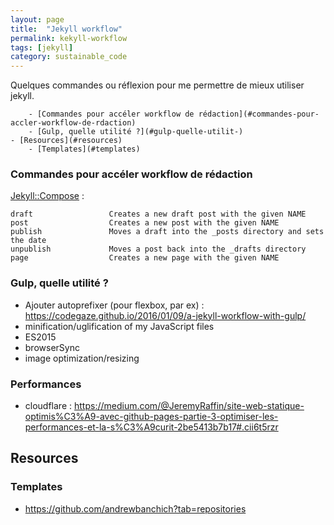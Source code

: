 ```yaml
---
layout: page
title:  "Jekyll workflow"
permalink: kekyll-workflow
tags: [jekyll]
category: sustainable_code
---
```


Quelques commandes ou réflexion pour me permettre de mieux utiliser jekyll.

<!--more-->

<!-- TOC depthFrom:1 depthTo:6 withLinks:1 updateOnSave:1 orderedList:0 -->

		- [Commandes pour accéler workflow de rédaction](#commandes-pour-accler-workflow-de-rdaction)
		- [Gulp, quelle utilité ?](#gulp-quelle-utilit-)
	- [Resources](#resources)
		- [Templates](#templates)

<!-- /TOC -->

### Commandes pour accéler workflow de rédaction

[Jekyll::Compose](https://github.com/jekyll/jekyll-compose) :

```
draft                 Creates a new draft post with the given NAME
post                  Creates a new post with the given NAME
publish               Moves a draft into the _posts directory and sets the date
unpublish             Moves a post back into the _drafts directory
page                  Creates a new page with the given NAME
```

### Gulp, quelle utilité ?

- Ajouter autoprefixer (pour flexbox, par ex) : https://codegaze.github.io/2016/01/09/a-jekyll-workflow-with-gulp/
- minification/uglification of my JavaScript files
- ES2015
- browserSync
- image optimization/resizing

### Performances
- cloudflare : https://medium.com/@JeremyRaffin/site-web-statique-optimis%C3%A9-avec-github-pages-partie-3-optimiser-les-performances-et-la-s%C3%A9curit-2be5413b7b17#.cii6t5rzr


## Resources

### Templates

- https://github.com/andrewbanchich?tab=repositories
